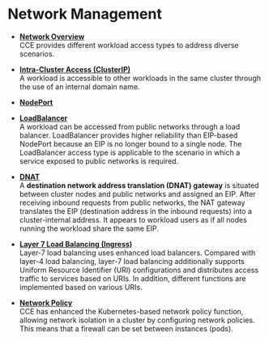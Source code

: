# Network Management<a name="cce_01_0020"></a>

-   **[Network Overview](network-overview.md)**  
CCE provides different workload access types to address diverse scenarios.
-   **[Intra-Cluster Access \(ClusterIP\)](intra-cluster-access-(clusterip).md)**  
A workload is accessible to other workloads in the same cluster through the use of an internal domain name.
-   **[NodePort](nodeport.md)**  

-   **[LoadBalancer](loadbalancer.md)**  
A workload can be accessed from  public networks  through a  load balancer. LoadBalancer provides higher reliability than EIP-based NodePort because an EIP is no longer bound to a single node. The LoadBalancer access type is applicable to the scenario in which a service exposed to public networks is required.
-   **[DNAT](dnat.md)**  
A  **destination network address translation \(DNAT\) gateway**  is situated between  cluster nodes  and public networks and assigned an EIP. After receiving inbound requests from public networks, the NAT gateway translates the EIP \(destination address in the inbound requests\) into a cluster-internal address. It appears to workload users as if all nodes running the workload share the same EIP.
-   **[Layer 7 Load Balancing \(Ingress\)](layer-7-load-balancing-(ingress).md)**  
Layer-7 load balancing uses enhanced load balancers. Compared with layer-4 load balancing, layer-7 load balancing additionally supports Uniform Resource Identifier \(URI\) configurations and  distributes access traffic  to services based on URIs. In addition, different functions are implemented based on various URIs.
-   **[Network Policy](network-policy.md)**  
CCE has enhanced the Kubernetes-based network policy function, allowing network isolation in a cluster by configuring network policies. This means that a firewall can be set between instances \(pods\).

